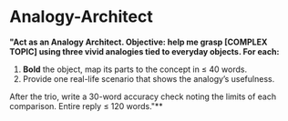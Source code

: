 <!-- markdownlint-disable MD029 -->

# Analogy-Architect

**"Act as an Analogy Architect. Objective: help me grasp [COMPLEX TOPIC] using three vivid analogies tied to everyday objects. For each:**

1. **Bold** the object, map its parts to the concept in ≤ 40 words.
1. Provide one real-life scenario that shows the analogy’s usefulness.

After the trio, write a 30-word accuracy check noting the limits of each comparison. Entire reply ≤ 120 words."**
